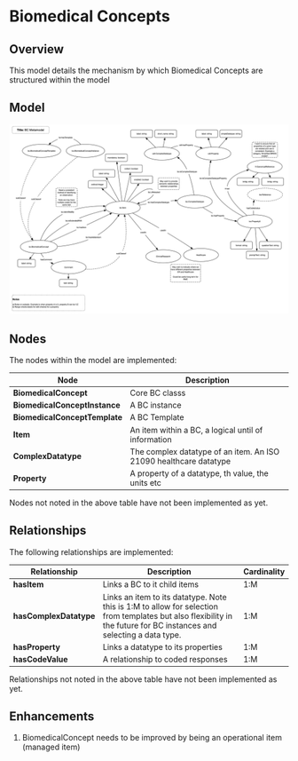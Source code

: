 # Biomedical Concepts

## Overview

This model details the mechanism by which Biomedical Concepts are structured within the model

## Model

![](diagrams/biomedical_concept.png)

## Nodes

The nodes within the model are implemented:

| **Node** | **Description** |
| --- | --- |
| **BiomedicalConcept** | Core BC classs |
| **BiomedicalConceptInstance** | A BC instance |
| **BiomedicalConceptTemplate** | A BC Template |
| **Item** | An item within a BC, a logical until of information |
| **ComplexDatatype** | The complex datatype of an item. An ISO 21090 healthcare datatype |
| **Property** | A property of a datatype, th value, the units etc |

Nodes not noted in the above table have not been implemented as yet.

## Relationships

The following relationships are implemented:

| **Relationship** | **Description** | **Cardinality** |
| --- | --- | --- |
| **hasItem** | Links a BC to it child items | 1:M |
| **hasComplexDatatype** | Links an item to its datatype. Note this is 1:M to allow for selection from templates but also flexibility in the future for BC instances and selecting a data type. | 1:M |
| **hasProperty** | Links a datatype to its properties | 1:M |
| **hasCodeValue** | A relationship to coded responses | 1:M |

Relationships not noted in the above table have not been implemented as yet.

## Enhancements

1. BiomedicalConcept needs to be improved by being an operational item (managed item)